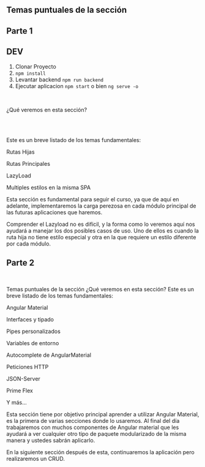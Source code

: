 ## Temas puntuales de la sección
## Parte 1

## DEV

1. Clonar Proyecto
2. ```npm install```
3. Levantar backend ```npm run backend```
4. Ejecutar aplicacion ```npm start``` o bien ```ng serve -o```

<br>

¿Qué veremos en esta sección?

<br>
<br>

Este es un breve listado de los temas fundamentales:

Rutas Hijas

Rutas Principales

LazyLoad

Multiples estilos en la misma SPA

Esta sección es fundamental para seguir el curso, ya que de aquí en adelante, implementaremos la carga perezosa en cada módulo principal de las futuras aplicaciones que haremos.

Comprender el Lazyload no es difícil, y la forma como lo veremos aquí nos ayudará a manejar los dos posibles casos de uso. Uno de ellos es cuando la ruta hija no tiene estilo especial y otra en la que requiere un estilo diferente por cada módulo.


## Parte 2
<br>

Temas puntuales de la sección
¿Qué veremos en esta sección?
Este es un breve listado de los temas fundamentales:

Angular Material

Interfaces y tipado

Pipes personalizados

Variables de entorno

Autocomplete de AngularMaterial

Peticiones HTTP

JSON-Server

Prime Flex

Y más...

Esta sección tiene por objetivo principal aprender a utilizar Angular Material, es la primera de varias secciones donde lo usaremos. Al final del día trabajaremos con muchos componentes de Angular material que les ayudará a ver cualquier otro tipo de paquete modularizado de la misma manera y ustedes sabrán aplicarlo.

En la siguiente sección después de esta, continuaremos la aplicación pero realizaremos un CRUD.



